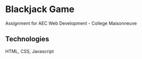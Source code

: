 # Blackjack Game

Assignment for AEC Web Development - College Maisonneuve

## Technologies
HTML, CSS, Javascript 

